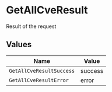 # GetAllCveResult

Result of the request


## Values

| Name                     | Value                    |
| ------------------------ | ------------------------ |
| `GetAllCveResultSuccess` | success                  |
| `GetAllCveResultError`   | error                    |